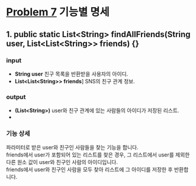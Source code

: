 # [Problem 7](https://www.notion.so/7-c1c8e2f1ca9841859be4e38093bc1ac4) 기능별 명세

## 1. public static List<String\> findAllFriends(String user, List<List<String\>> friends) {}

### input
- **String user**
  친구 목록을 반환받을 사용자의 아이디.
- **List<List<String\>> friends**]
  SNS의 친구 관계 정보.
### output
- **(List<String\>)** user와 친구 관계에 있는 사람들의 아이디가 저장된 리스트.
-
### 기능 상세
파라미터로 받은 user와 친구인 사람들을 찾는 기능을 합니다.</br>
friends에서 user가 포함되어 있는 리스트를 찾은 경우, 그 리스트에서 user를 제외한 다른 원소 값이 user와 친구인 사람의 아이디입니다.</br>
friends에서 user와 친구인 사람을 모두 찾아 리스트에 그 아이디를 저장한 후 반환합니다.